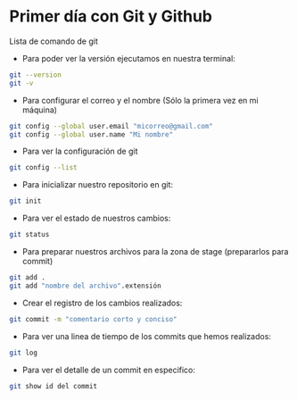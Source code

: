 # Primer día con Git y Github
Lista de comando de git

* Para poder ver la versión ejecutamos en nuestra terminal:

``` bash
git --version
git -v
```


* Para configurar el correo y el nombre (Sólo la primera vez en mi máquina)


``` bash
git config --global user.email "micorreo@gmail.com"
git config --global user.name "Mi nombre"
```

* Para ver la configuración de git

``` bash
git config --list
```

* Para inicializar nuestro repositorio en git: 

``` bash
git init
```

* Para ver el estado de nuestros cambios:

``` bash
git status
```

* Para preparar nuestros archivos para la zona de stage (prepararlos para commit)

``` bash
git add .
git add "nombre del archivo".extensión
```

* Crear el registro de los cambios realizados:

``` bash
git commit -m "comentario corto y conciso"
```

* Para ver una linea de tiempo de los commits que hemos realizados:

``` bash
git log
```

* Para ver el detalle de un commit en especifico:

``` bash
git show id del commit
```